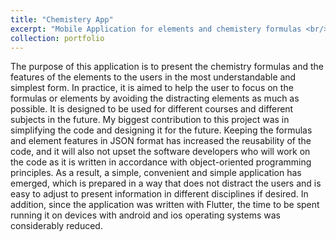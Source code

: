```yaml
---
title: "Chemistery App"
excerpt: "Mobile Application for elements and chemistery formulas <br/><img src='/images/portfolyo/chemistery/pages.png'>"
collection: portfolio
---
```

The purpose of this application is to present the chemistry formulas and the features of the elements to the users in the most understandable and simplest form. In practice, it is aimed to help the user to focus on the formulas or elements by avoiding the distracting elements as much as possible. It is designed to be used for different courses and different subjects in the future. My biggest contribution to this project was in simplifying the code and designing it for the future. Keeping the formulas and element features in JSON format has increased the reusability of the code, and it will also not upset the software developers who will work on the code as it is written in accordance with object-oriented programming principles.
As a result, a simple, convenient and simple application has emerged, which is prepared in a way that does not distract the users and is easy to adjust to present information in different disciplines if desired. In addition, since the application was written with Flutter, the time to be spent running it on devices with android and ios operating systems was considerably reduced.

